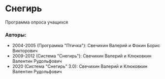 # Снегирь

Программа опроса учащихся

### Авторы:

- 2004-2005 (Программа "Птичка"): Свечихин Валерий и Фокин Борис Викторович
- 2009-2012 (Система "Снегирь"): Свечихин Валерий и Клюковкин Валентин Рудольфович
- 2020      (Система "Снегирь" 3.0): Свечихин Валерий и Клюковкин Валентин Рудольфович


